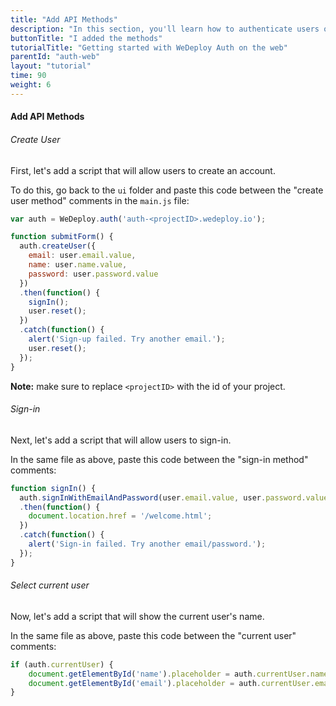 ```yaml
---
title: "Add API Methods"
description: "In this section, you'll learn how to authenticate users on the web using the WeDeploy API Client."
buttonTitle: "I added the methods"
tutorialTitle: "Getting started with WeDeploy Auth on the web"
parentId: "auth-web"
layout: "tutorial"
time: 90
weight: 6
---
```


#### Add API Methods

###### Create User

First, let's add a script that will allow users to create an account.

To do this, go back to the `ui` folder and paste this code between the "create user method" comments in the `main.js` file:

```javascript
var auth = WeDeploy.auth('auth-<projectID>.wedeploy.io');

function submitForm() {
  auth.createUser({
    email: user.email.value,
    name: user.name.value,
    password: user.password.value
  })
  .then(function() {
    signIn();
    user.reset();
  })
  .catch(function() {
    alert('Sign-up failed. Try another email.');
    user.reset();
  });
}
```

**Note:** make sure to replace `<projectID>` with the id of your project.

###### Sign-in

Next, let's add a script that will allow users to sign-in.

In the same file as above, paste this code between the "sign-in method" comments:

```javascript
function signIn() {
  auth.signInWithEmailAndPassword(user.email.value, user.password.value)
  .then(function() {
    document.location.href = '/welcome.html';
  })
  .catch(function() {
    alert('Sign-in failed. Try another email/password.');
  });
}
```

###### Select current user

Now, let's add a script that will show the current user's name.

In the same file as above, paste this code between the "current user" comments:

```javascript
if (auth.currentUser) {
    document.getElementById('name').placeholder = auth.currentUser.name;
    document.getElementById('email').placeholder = auth.currentUser.email;
}
```
